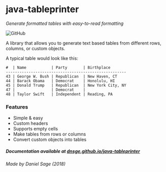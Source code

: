 # java-tableprinter

*Generate formatted tables with easy-to-read formatting*

![GitHub](https://img.shields.io/github/license/mashape/apistatus.svg?style=flat-square)

A library that allows you to generate text based tables from different rows, columns, or custom objects.

A typical table would look like this:
```text
#  | Name           | Party       | Birthplace       
-----------------------------------------------------
43 | George W. Bush | Republican  | New Haven, CT    
44 | Barack Obama   | Democrat    | Honolulu, HI     
45 | Donald Trump   | Republican  | New York City, NY
47 |                | Democrat    |                  
48 | Taylor Swift   | Independent | Reading, PA      
```

### Features
 - Simple & easy
 - Custom headers
 - Supports empty cells
 - Make tables from rows or columns
 - Convert custom objects into tables
   
##### Documentation available at [dnsge.github.io/java-tableprinter](https://dnsge.github.io/java-tableprinter/)

###### Made by Daniel Sage (2018)
